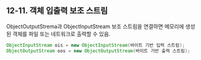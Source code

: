 ## 12-11. 객체 입출력 보조 스트림


ObjectOutputStrema과 ObjectInputStream 보조 스트림을 연결하면 메모리에 생성된 객체를 파일 또는 네트워크로 출력할 수 있음.

```java
ObjectInputStream ois = new ObjectInputStream(바이트 기반 입력 스트림);
ObjectOutputStream oos = new ObjectOutputStream(바이트 기반 출력 스트림);
```